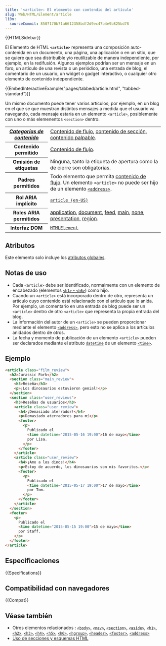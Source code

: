 ```yaml
---
title: '<article>: El elemento con contendio del artículo'
slug: Web/HTML/Element/article
l10n:
  sourceCommit: 8507170b71a6612358bdf2d9ec47b4e9b825bd78
---
```


{{HTMLSidebar}}

El Elemento de HTML **`<article>`** representa una composición auto-contenida en un documento, una página, una aplicación o en un sitio, que se quiere que sea distribuíble y/o reutilizable de manera independiente, por ejemplo, en la redifusión. Algunos ejemplos podrían ser un mensaje en un foro, un artículo de una revista o un periódico, una entrada de blog, el comentario de un usuario, un widget o gadget interactivo, o cualquier otro elemento de contenido independiente.

{{EmbedInteractiveExample("pages/tabbed/article.html", "tabbed-standard")}}

Un mismo documento puede tener varios artículos; por ejemplo, en un blog en el que se que muestran distintos mensajes a medida que el usuario va navegando, cada mensaje estaría en un elemento `<article>`, posiblemente con uno o más elemenentos `<section>` dentro.

<table class="properties">
  <tbody>
    <tr>
      <th scope="row">
        <dfn
          ><a href="/es/docs/Web/Guide/HTML/Content_categories"
            >Categorías de contenido</a
          ></dfn
        >
      </th>
      <td>
        <a href="/es/docs/Web/Guide/HTML/Content_categories#flujo_de_contenido"
          >Contenido de flujo</a
        >,
        <a href="/es/docs/Web/Guide/HTML/Content_categories#contenido_de_sección"
          >contenido de sección</a
        >,
        <a href="/es/docs/Web/Guide/HTML/Content_categories#contenido_palpable"
          >contenido palpable</a
        >.
      </td>
    </tr>
    <tr>
      <th scope="row">Contenido permitido</th>
      <td>
        <a href="/es/docs/Web/Guide/HTML/Content_categories#flujo_de_contenido"
          >Contenido de flujo</a
        >.
      </td>
    </tr>
    <tr>
      <th scope="row">Omisión de etiquetas</th>
      <td>
        Ninguna, tanto la etiqueta de apertura como la de cierre son obligatorias.
      </td>
    </tr>
    <tr>
      <th scope="row">Padres permitidos</th>
      <td>
        Todo elemento que permita
        <a href="/es/docs/Web/Guide/HTML/Content_categories#flujo_de_contenido"
          >contenido de flujo</a
        >. Un elemento <code>&#x3C;article></code> no puede ser hijo de
        un elemento
        <a href="/es/docs/Web/HTML/Element/address"
          ><code>&#x3C;address></code></a
        >.
      </td>
    </tr>
    <tr>
      <th scope="row">Rol ARIA implícito</th>
      <td>
        <a href="/en-US/docs/Web/Accessibility/ARIA/Roles/article_role"
          ><code>article (en-US)</code></a
        >
      </td>
    </tr>
    <tr>
      <th scope="row">Roles ARIA permitidos</th>
      <td>
        <a href="https://w3c.github.io/aria/#application">application</a>,
        <a href="https://w3c.github.io/aria/#document">document</a>,
        <a href="https://w3c.github.io/aria/#feed">feed</a>,
        <a href="https://w3c.github.io/aria/#main">main</a>,
        <a href="https://w3c.github.io/aria/#none">none</a>,
        <a href="https://w3c.github.io/aria/#presentation">presentation</a>,
        <a href="https://w3c.github.io/aria/#region">region</a>.
      </td>
    </tr>
    <tr>
      <th scope="row">Interfaz DOM</th>
      <td>
        <a href="/es/docs/Web/API/HTMLElement"><code>HTMLElement</code></a
        >.
      </td>
    </tr>
  </tbody>
</table>

## Atributos

Este elemento solo incluye los [atributos globales](/es/docs/Web/HTML/Global_attributes).

## Notas de uso

- Cada `<article>` debe ser identificado, normalmente con un elemento de encabezado (elementos [`<h1>` - `<h6>`](/es/docs/Web/HTML/Element/Heading_Elements)) como hijo.
- Cuando un `<article>` está incorporado dentro de otro, representa un artículo cuyo contenido está relacionado con el artículo que lo anida. Por ejemplo, un comentario en una entrada de blog puede ser un `<article>` dentro de otro `<article>` que representa la propia entrada del blog.
- La información del autor de un `<article>` se pueden proporcionar mediante el elemento [`<address>`](/es/docs/Web/HTML/Element/address), pero esto no se aplica a los artículos anidados dentro de otros.
- La fecha y momento de publicación de un elemento `<article>` pueden ser declarados mediante el atributo [`datetime`](/es/docs/Web/HTML/Element/time#attr-datetime) de un elemento [`<time>`](/es/docs/Web/HTML/Element/time).

## Ejemplo

```html
<article class="film_review">
  <h2>Jurassic Park</h2>
  <section class="main_review">
    <h3>Reseña</h3>
    <p>¡Los dinosaurios estuvieron genial!</p>
  </section>
  <section class="user_reviews">
    <h3>Reseñas de usuarios</h3>
    <article class="user_review">
      <h4>¡Demasiado aterrador!</h4>
      <p>Demasiado aterradores para mí</p>
      <footer>
        <p>
          Publicado el
          <time datetime="2015-05-16 19:00">16 de mayo</time>
          por Lisa.
        </p>
      </footer>
    </article>
    <article class="user_review">
      <h4>¡Amo a los dinos!</h4>
      <p>Estoy de acuerdo, los dinosaurios son mis favoritos.</p>
      <footer>
        <p>
          Publicado el
          <time datetime="2015-05-17 19:00">17 de mayo</time>
          por Tom.
        </p>
      </footer>
    </article>
  </section>
  <footer>
    <p>
      Publicado el
      <time datetime="2015-05-15 19:00">15 de mayo</time>
      por Staff.
    </p>
  </footer>
</article>
```

## Especificaciones

{{Specifications}}

## Compatibilidad con navegadores

{{Compat}}

## Véase también

- Otros elementos relacionados : [`<body>`](/es/docs/Web/HTML/Element/body), [`<nav>`](/es/docs/Web/HTML/Element/nav), [`<section>`](/es/docs/Web/HTML/Element/section), [`<aside>`](/es/docs/Web/HTML/Element/aside), [`<h1>`](/es/docs/Web/HTML/Element/Heading_Elements), [`<h2>`](/es/docs/Web/HTML/Element/Heading_Elements), [`<h3>`](/es/docs/Web/HTML/Element/Heading_Elements), [`<h4>`](/es/docs/Web/HTML/Element/Heading_Elements), [`<h5>`](/es/docs/Web/HTML/Element/Heading_Elements), [`<h6>`](/es/docs/Web/HTML/Element/Heading_Elements), [`<hgroup>`](/es/docs/Web/HTML/Element/hgroup), [`<header>`](/es/docs/Web/HTML/Element/header), [`<footer>`](/es/docs/Web/HTML/Element/footer), [`<address>`](/es/docs/Web/HTML/Element/address)
- [Uso de secciones y esquemas HTML](/es/docs/Web/Guide/HTML/Using_HTML_sections_and_outlines)
